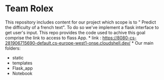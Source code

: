 # Team Rolex
This repository includes content for our project which scope is to  " Predict the difficulty of a french text".
To do so we've implement a flask interface to get user's input. This repo  provides the code used to achive this goal comprise the link to access to flass App.
*
link : https://8080-cs-281906715690-default.cs-europe-west1-onse.cloudshell.dev/
*
Our main folders:
* static
* templates
* Flask_app
* Notebook
